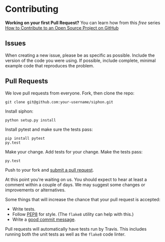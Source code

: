 # Contributing
**Working on your first Pull Request?** You can learn how from this *free* series [How to Contribute to an Open Source Project on GitHub](https://egghead.io/series/how-to-contribute-to-an-open-source-project-on-github)

## Issues
When creating a new issue, please be as specific as possible. Include the version of the code you were using.
If possible, include complete, minimal example code that reproduces the problem.

## Pull Requests
We love pull requests from everyone. Fork, then clone the repo:

    git clone git@github.com:your-username/siphon.git

Install siphon:

    python setup.py install

Install pytest and make sure the tests pass:

    pip install pytest
    py.test

Make your change. Add tests for your change. Make the tests pass:

    py.test

Push to your fork and [submit a pull request][pr].

[pr]: https://github.com/Unidata/siphon/compare/

At this point you're waiting on us. You should expect to hear at least a comment within a couple of days.
We may suggest some changes or improvements or alternatives.

Some things that will increase the chance that your pull request is accepted:

* Write tests.
* Follow [PEP8][pep8] for style. (The `flake8` utility can help with this.)
* Write a [good commit message][commit].

Pull requests will automatically have tests run by Travis. This includes running both the unit
tests as well as the `flake8` code linter.

[pep8]: https://www.python.org/dev/peps/pep-0008/
[commit]: http://tbaggery.com/2008/04/19/a-note-about-git-commit-messages.html

